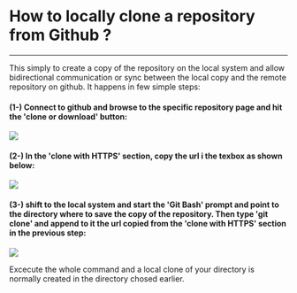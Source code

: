 

# **How to locally clone a repository from Github ?**
***
This simply to create a copy of the repository on the local system and allow bidirectional communication or sync between the local copy and the remote repository on github. It happens in few simple steps:

#### (1-) Connect to github and browse to the specific repository page and hit the 'clone or download' button:







![]({{site.baseurl}}/images/cloning_1_.PNG)








#### (2-) In the 'clone with HTTPS' section, copy the url i the texbox as shown below:







![]({{site.baseurl}}/images/cloning_2_.PNG)







#### (3-) shift to the local system and start the '**Git Bash**' prompt and point to the directory where to save the copy of the repository. Then type '**git clone**' and append to it the url copied from the 'clone with HTTPS' section in the previous step:



![]({{site.baseurl}}/images/cloning_3_.PNG)




Excecute the whole command and a local clone of your directory is normally created in the directory chosed earlier.

